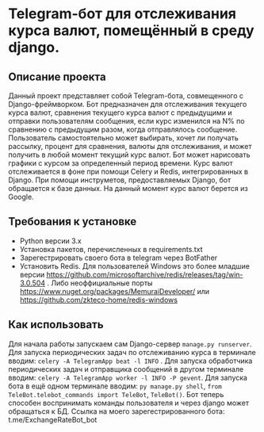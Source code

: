 # Telegram-бот для отслеживания курса валют, помещённый в среду django.
## Описание проекта
Данный проект представляет собой Telegram-бота, совмещенного с Django-фреймворком. Бот предназначен для отслеживания текущего курса валют, сравнения текущего курса валют с предыдущими и отправки пользователям сообщения, если курс изменился на N% по сравнению с предыдущим разом, когда отправлялось сообщение. Пользователь самостоятельно может выбирать, хочет ли получать рассылку, процент для сравнения, валюты для отслеживания, и может получить в любой момент текущий курс валют. Бот может нарисовать графики с курсом за определенный период времени. Курс валют отслеживается в фоне при помощи Celery и Redis, интегрированных в Django. При помощи инструметов, предоставляемых Django, бот обращается к базе данных. На данный момент курс валют берется из Google.

## Требования к установке
- Python версии 3.x
- Установка пакетов, перечисленных в requirements.txt
- Зарегестрировать своего бота в telegram через BotFather
- Установить Redis. Для пользователей Windows это более младшие версии https://github.com/microsoftarchive/redis/releases/tag/win-3.0.504 . Либо неоффициальные порты https://www.nuget.org/packages/MemuraiDeveloper/ или https://github.com/zkteco-home/redis-windows

## Как использовать
Для начала работы запускаем сам Django-сервер ```manage.py runserver```.
Для запуска периодических задач по отслеживанию курса в терминале вводим:
```celery -A TelegramApp beat -l INFO``` .
Для запуска обработчика периодических задач и отправщика сообщений в другом терминале вводим:
```celery -A TelegramApp worker -l INFO -P gevent```.
Для запуска бота в ещё одном терминале вводим:
```py manage.py shell```,
```from TeleBot.telebot_commands import TeleBot```,
```TeleBot()```.
Бот теперь способен воспринимать команды пользователя и через django может обращаться к БД.
Ссылка на моего зарегестрированного бота: t.me/ExchangeRateBot_bot
